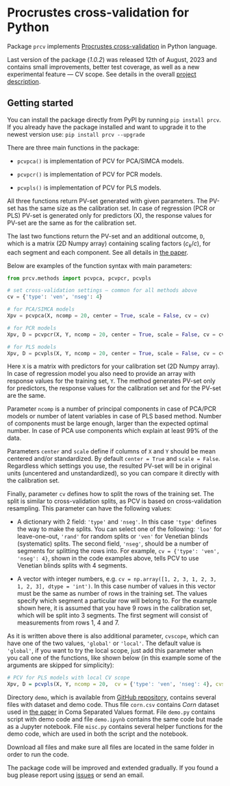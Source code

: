 # Procrustes cross-validation for Python

Package `prcv` implements [Procrustes cross-validation](https://github.com/svkucheryavski/pcv) in Python language.

Last version of the package (*1.0.2*) was released 12th of August, 2023 and contains small improvements, better test coverage, as well as a new experimental feature — CV scope. See details in the overall [project description](https://github.com/svkucheryavski/pcv).

## Getting started

You can install the package directly from PyPI by running `pip install prcv`. If you already have the package installed and want to upgrade it to the newest version use: `pip install prcv --upgrade`

There are three main functions in the package:

* `pcvpca()` is implementation of PCV for PCA/SIMCA models.

* `pcvpcr()` is implementation of PCV for PCR models.

* `pcvpls()` is implementation of PCV for PLS models.

All three functions return PV-set generated with given parameters. The PV-set has the same size as the calibration set. In case of regression (PCR or PLS) PV-set is generated only for predictors (X), the response values for PV-set are the same as for the calibration set.

The last two functions return the PV-set and an additional outcome, `D`, which is a matrix (2D Numpy array) containing scaling factors ($c_k/c$), for each segment and each component. See all details in [the paper](https://doi.org/10.1016/j.aca.2023.341096).

Below are examples of the function syntax with main parameters:

```python
from prcv.methods import pcvpca, pcvpcr, pcvpls

# set cross-validation settings — common for all methods above
cv = {'type': 'ven', 'nseg': 4}

# for PCA/SIMCA models
Xpv = pcvpca(X, ncomp = 20, center = True, scale = False, cv = cv)

# for PCR models
Xpv, D = pcvpcr(X, Y, ncomp = 20, center = True, scale = False, cv = cv)

# for PLS models
Xpv, D = pcvpls(X, Y, ncomp = 20, center = True, scale = False, cv = cv)
```

Here `X` is a matrix with predictors for your calibration set (2D Numpy array). In case of regression model you also need to provide an array with response values for the training set, `Y`. The method generates PV-set only for predictors, the response values for the calibration set and for the PV-set are the same.

Parameter `ncomp` is a number of principal components in case of PCA/PCR models or number of latent variables in case of PLS based method. Number of components must be large enough, larger than the expected optimal number. In case of PCA use components which explain at least 99% of the data.

Parameters `center` and `scale` define if columns of `X` and `Y` should be mean centered and/or standardized. By default `center = True` and `scale = False`. Regardless which settings you use, the resulted PV-set will be in original units (uncentered and unstandardized), so you can compare it directly with the calibration set.

Finally, parameter `cv` defines how to split the rows of the training set. The split is similar to cross-validation splits, as PCV is based on cross-validation resampling. This parameter can have the following values:

* A dictionary with 2 field: `'type'` and `'nseg'`. In this case `'type'` defines the way to make the splits. You can select one of the following: `'loo'` for leave-one-out, `'rand'` for random splits or `'ven'` for Venetian blinds (systematic) splits. The second field, `'nseg'`, should be a number of segments for splitting the rows into. For example, `cv = {'type': 'ven', 'nseg': 4}`, shown in the code examples above, tells PCV to use Venetian blinds splits with 4 segments.

* A vector with integer numbers, e.g. `cv = np.array([1, 2, 3, 1, 2, 3, 1, 2, 3], dtype = 'int')`. In this case number of values in this vector must be the same as number of rows in the training set. The values specify which segment a particular row will belong to. For the example shown here, it is assumed that you have 9 rows in the calibration set, which will be split into 3 segments. The first segment will consist of measurements from rows 1, 4 and 7.

As it is written above there is also additional parameter, `cvscope`, which can have one of the two values, `'global'` or `'local'`. The default value is `'global'`, if you want to try the local scope, just add this parameter when you call one of the functions, like shown below (in this example some of the arguments are skipped for simplicity):

```r
# PCV for PLS models with local CV scope
Xpv, D = pcvpls(X, Y, ncomp = 20,  cv = {'type': 'ven', 'nseg': 4}, cvscope = 'local')
```

Directory `demo`, which is available from [GitHub repository](https://github.com/svkucheryavski/pcv/Python), contains several files with dataset and demo code. Thus file `corn.csv` contains *Corn* dataset used in [the paper](https://doi.org/10.1016/j.aca.2023.341096) in Coma Separated Values format. File `demo.py` contains script with demo code and file `demo.ipynb` contains the same code but made as a Jupyter notebook. File `misc.py` contains several helper functions for the demo code, which are used in both the script and the notebook.

Download all files and make sure all files are located in the same folder in order to run the code.


The package code will be improved and extended gradually. If you found a bug please report using [issues](https://github.com/svkucheryavski/pcv/issues) or send an email.


